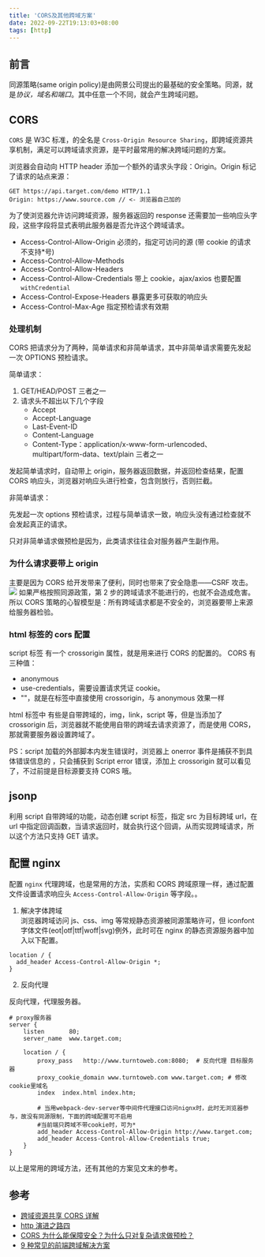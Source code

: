 ```yaml
---
title: 'CORS及其他跨域方案'
date: 2022-09-22T19:13:03+08:00
tags: [http]
---
```


## 前言

同源策略(same origin policy)是由网景公司提出的最基础的安全策略。同源，就是*协议，域名和端口*。其中任意一个不同，就会产生跨域问题。

## CORS

`CORS` 是 W3C 标准，的全名是 `Cross-Origin Resource Sharing`，即跨域资源共享机制，满足可以跨域请求资源，是平时最常用的解决跨域问题的方案。

浏览器会自动向 HTTP header 添加一个额外的请求头字段：Origin。Origin 标记了请求的站点来源：

```http
GET https://api.target.com/demo HTTP/1.1
Origin: https://www.source.com // <- 浏览器自己加的
```

为了使浏览器允许访问跨域资源，服务器返回的 response 还需要加一些响应头字段，这些字段将显式表明此服务器是否允许这个跨域请求。

- Access-Control-Allow-Origin 必须的，指定可访问的源 (带 cookie 的请求不支持\*号)
- Access-Control-Allow-Methods
- Access-Control-Allow-Headers
- Access-Control-Allow-Credentials 带上 cookie，ajax/axios 也要配置 `withCredential`
- Access-Control-Expose-Headers 暴露更多可获取的响应头
- Access-Control-Max-Age 指定预检请求有效期

### 处理机制

CORS 把请求分为了两种，简单请求和非简单请求，其中非简单请求需要先发起一次 OPTIONS 预检请求。

简单请求：

1. GET/HEAD/POST 三者之一
2. 请求头不超出以下几个字段
   - Accept
   - Accept-Language
   - Last-Event-ID
   - Content-Language
   - Content-Type：application/x-www-form-urlencoded、multipart/form-data、text/plain 三者之一

发起简单请求时，自动带上 origin，服务器返回数据，并返回检查结果，配置 CORS 响应头，浏览器对响应头进行检查，包含则放行，否则拦截。

非简单请求：

先发起一次 options 预检请求，过程与简单请求一致，响应头没有通过检查就不会发起真正的请求。

只对非简单请求做预检是因为，此类请求往往会对服务器产生副作用。

### 为什么请求要带上 origin

主要是因为 CORS 给开发带来了便利，同时也带来了安全隐患——CSRF 攻击。
![](https://cdn.jsdelivr.net/gh/yokiizx/picgo@main/img/202210280002617.png)
如果严格按照同源政策，第 2 步的跨域请求不能进行的，也就不会造成危害。所以 CORS 策略的心智模型是：所有跨域请求都是不安全的，浏览器要带上来源给服务器检验。

### html 标签的 cors 配置

script 标签 有一个 crossorigin 属性，就是用来进行 CORS 的配置的。
CORS 有三种值：

- anonymous
- use-credentials，需要设置请求凭证 cookie。
- ""，就是在标签中直接使用 crossorigin，与 anonymous 效果一样

html 标签中 有些是自带跨域的，img，link，script 等，但是当添加了 crossorigin 后，浏览器就不能使用自带的跨域去请求资源了，而是使用 CORS，那就需要服务器设置跨域了。

PS：script 加载的外部脚本内发生错误时，浏览器上 onerror 事件是捕获不到具体错误信息的 ，只会捕获到 Script error 错误，添加上 crossorigin 就可以看见了，不过前提是目标源要支持 CORS 哦。

## jsonp

利用 script 自带跨域的功能，动态创建 script 标签，指定 src 为目标跨域 url，在 url 中指定回调函数，当请求返回时，就会执行这个回调，从而实现跨域请求，所以这个方法只支持 GET 请求。

## 配置 nginx

配置 `nginx` 代理跨域，也是常用的方法，实质和 CORS 跨域原理一样，通过配置文件设置请求响应头 `Access-Control-Allow-Origin` 等字段。。

1. 解决字体跨域  
   浏览器跨域访问 js、css、img 等常规静态资源被同源策略许可，但 iconfont 字体文件(eot|otf|ttf|woff|svg)例外，此时可在 nginx 的静态资源服务器中加入以下配置。

```nginx
location / {
  add_header Access-Control-Allow-Origin *;
}
```

2. 反向代理

反向代理，代理服务器。

```nginx
# proxy服务器
server {
    listen       80;
    server_name  www.target.com;

    location / {
        proxy_pass   http://www.turntoweb.com:8080;  # 反向代理 目标服务器
        proxy_cookie_domain www.turntoweb.com www.target.com; # 修改cookie里域名
        index  index.html index.htm;

        # 当用webpack-dev-server等中间件代理接口访问nignx时，此时无浏览器参与，故没有同源限制，下面的跨域配置可不启用
        #当前端只跨域不带cookie时，可为*
        add_header Access-Control-Allow-Origin http://www.target.com;
        add_header Access-Control-Allow-Credentials true;
    }
}
```

以上是常用的跨域方法，还有其他的方案见文末的参考。

## 参考

- [跨域资源共享 CORS 详解](https://www.ruanyifeng.com/blog/2016/04/cors.html)
- [http 演进之路四](https://zhuanlan.zhihu.com/p/50979016)
- [CORS 为什么能保障安全？为什么只对复杂请求做预检？](https://mp.weixin.qq.com/s/W38vyzlqRtUysjguHeqiNQ)
- [9 种常见的前端跨域解决方案](https://juejin.cn/post/6844903882083024910)
